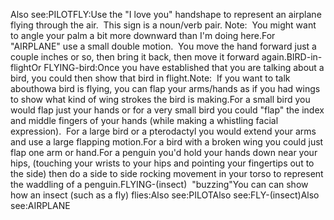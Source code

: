 Also see:PILOTFLY:Use the "I love you" handshape to represent an airplane flying
  through the air.  This sign is a noun/verb pair.
  Note:  You might want to angle your palm a bit more downward than I'm
  doing here.For "AIRPLANE" use a small double motion.  You move the hand
  forward just a couple inches or so, then bring it back, then move it forward
  again.BIRD-in-flightOr FLYING-bird:Once you have established that you are talking about a bird, you could then 
	show that bird in flight.Note:  If you want to talk abouthowa bird is flying, you can flap 
	your arms/hands as if you had wings to show what kind of wing strokes the 
	bird is making.For a small bird you would flap just
  your hands or for a very small bird you could "flap" the index and middle fingers of your hands (while making a
  whistling facial expression).  For a large bird or a pterodactyl you
  would extend your arms and use a large flapping motion.For a bird with a broken wing you could just flap one arm or hand.For a penguin you'd hold your hands down near your hips, (touching your 
	wrists to your hips and pointing your fingertips out to the side) then do a 
	side to side rocking movement in your torso to represent the waddling of a 
	penguin.FLYING-(insect)  "buzzing"You can can show how an insect (such as a fly) flies:Also see:PILOTAlso see:FLY-(insect)Also see:AIRPLANE